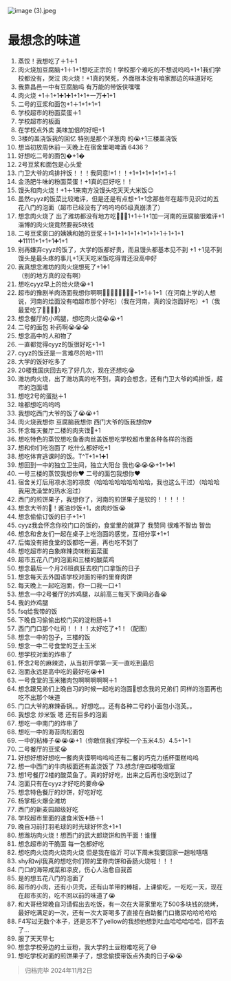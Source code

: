 ![image (3).jpeg](https://bu.dusays.com/2024/11/02/6725e285dc470.jpeg)
# 最想念的味道
1. 蒸饺！我想吃了＋1＋1
2. 肉火烧加豆腐脑+1＋1+1想吃正宗的！学校那个难吃的不想说呜呜+1+1我们学校都没有，哭泣      肉火烧！+1真的哭死，外面根本没有咱家那边的味道好吃
3. 我靠昌邑一中有豆腐脑吗  有万能的带饭侠嘿嘿
4. 肉火烧 +1＋1+1➕1➕1+1+1+一万➕1+1
5. 二号的豆浆和面包+1＋1+1+1+1
6. 学校超市的粉面菜蛋＋1
7. 学校超市的板面
8. 在学校点外卖 美味加倍的好吧+1
9. 3楼的盖浇饭我的回忆 特别是那个洋葱肉
的😭+1三楼盖浇饭
10. 想当初放周休前一天晚上在宿舍里喝啤酒     6436？
11. 好想吃二号的面包�+1�
12. 2号豆浆和面包是心头爱
13. 门卫大爷的鸡排拌饭！！！我同意!+1！！+1+1+1+1+1+1＋1
14. 金汤肥牛味的粉面菜蛋！+1真的巨好吃！！
15. 馒头和肉火烧！+1＋1来南方没馒头吃天天大米饭😑
16. 虽然cyyz的饭菜比较难评，但是还是有点想+1+1念那些年在超市见识过的五花八门的泡面（超市已经没有了呜呜呜65级真崩溃了）
17. 想念肉火烧了 出了潍坊都没有地方吃🥺🥺➕1+1＋1+1加一河南的豆腐脑很难评+1淄博的肉火烧竟然要我5块钱  
18. 二号豆浆窗口的姨姨和她的豆浆＋1+1+1+1+1+1*1+1+1＋1+1+1
➕11111+1+1+1➕1+1
19. 别再嫌弃cyyz的饭了，大学的饭都好贵，而且馒头都基本见不到   +1 +1见不到馒头是最头疼的事儿+1天天吃米饭吃得胃还没高中好
20. 我真想念潍坊的肉火烧想死了+1➕1   
（别的地方真的没有啊）
21. 想吃cyyz早上的烩火烧😭+1
22. 超市的豫剧羊肉汤面我想你啊啊🤤🤤🤤🤤🤤🤤🤤🤤+1+1＋1+1（在河南上学的人想说，河南的烩面没有咱超市那个好吃）（我在河南，真的没泡面好吃）+1（我最爱吃了🥹🥹🥹🥹）
23. 想念餐厅的小鸡腿，想吃肉火烧😭😭+1
24. 二号的面包 补药啊😭😭😭
25. 想念高中的人和物了
26. 一直都觉得cyyz的饭很好吃+1+1
27. cyyz的饭还是一言难尽的哈+111
28. 大学的饭好吃多了
29. 20楼我国庆回去吃了好几次，现在还想吃😭
30. 潍坊肉火烧，出了潍坊真的吃不到，真的会想念，还有门卫大爷的鸡排饭，超市的泡面墙
31. 想吃2号的蛋挞＋1
32. 啥都想吃呜呜呜
33. 我想吃西门大爷的饭了😭😭+1
34. 肉火烧我想你 豆腐脑我想你 西门大爷的饭我想你💔
35. 怀念每天餐厅二楼的肉夹馍🥙+1
36. 想吃特色的蒸饺想吃鱼香肉丝盖饭想吃学校超市里各种各样的泡面
37. 想和你们吃泡面了 吃什么都好吃+1
38. 想吃体育逃课时的饭。T^T+1+1➕1
39. 想回到一中的独立卫生间，独立大阳台 我也😭😭😭+1+1➕1
40. 一号三楼的蒸饺我想你❤️ 二号的面包我想你❤️
41. 宿舍关灯后用凉水泡的凉皮（哈哈哈哈哈哈哈哈哈，我也这么干过）（哈哈哈我用洗澡堂的热水泡过）
42. 西门的煎饼果子，我想你了，河南的煎饼果子是软的！！！！！
43. 想念大爷的🍱！酱油炒饭+1，卤肉炒饭😭
44. 想念偷偷订饭的日子+1+1
45. cyyz我会怀念你校门口的饭的，食堂里的就算了 我赞同 很难不智齿 智齿
46. 想念和舍友们一起在桌子上吃泡面的感觉，互相分享+1+1
47. 后悔没有把食堂的饭都吃一遍，再也吃不到了
48. 想吃超市的白象麻辣烫味粉面菜蛋
49. 超市五花八门的泡面和三楼的酸菜鸡
50. 想念最后一个月26班疯狂去校门口拿饭的日子
51. 想念每天去外国语学校对面的带的里脊肉饼
52. 每天晚上一起吃泡面，你一口我一口+1
53. 想念一中2号餐厅的炸鸡腿，以前高三每天下课间必备😭
54. 我的炸鸡腿
55. fsq给我带的饭
56. 下晚自习偷偷出校门买的淀粉肠＋1
57. 西门门口那个吐司！！！！太好吃了+1！（配图）
58. 想念一中的包子，三楼的饭
59. 想念一中二号食堂的芝士玉米
60. 想学校对面的炸串了
61. 怀念2号的麻辣烫，从当初开学第一天一直吃到最后
62. 泡面永远是高中吃的最好吃😭➕1
63. 一号食堂的玉米猪肉包啊啊啊啊啊＋1
64. 想念跟兄弟们上晚自习的时候一起吃的泡面🥹想念我的兄弟们 同样的泡面再也吃不出那个味道
65. 门口大爷的麻辣香锅。。好想吃。。还有各种二号的小面包小泡芙。。
66. 我想念 炒米饭 嗯 还有巨多的泡面
67. 想吃一中南门的炸串了
68. 想吃一中的海苔肉松面包
69. 一中的粘棒子😭😭😭+1（你敢信我们学校一个玉米4.5）4.5+1+1
70. 二号餐厅的豆浆😭
71. 好想好想好想吃一餐肉夹馍啊呜呜呜还有二餐的巧克力纸杯蛋糕呜呜
72. 想一中西门的牛肉板面还有盖浇饭了            73.想念f座四楼吸烟室
74. 想1号餐厅2楼的酸菜鱼了。真的好好吃，出来之后再也没吃到过了
75. 泡面只有在cyyz才好吃的要命😭
76. 想念特色餐厅的炒饼，好吃好吃
78. 杨掌柜火爆全潍坊
79. 西门的新麦园超级好吃
80. 学校超市里面的速食米饭➕肠＋1
81. 晚自习前打羽毛球的时光球好怀念+1+1
82. 想潍坊肉火烧！想西门的武大郎烧饼和热干面！谁懂
83. 想念超市的干脆面 每一包都好吃
84. 想吃肉火烧肉火烧肉火烧 但是我在临沂 可以下周末我要回家一趟啦嘻嘻
85. shy和wjl我真的想吃你们带的里脊肉饼和香肠火烧啦！！！
86. 门口的海带咸菜和凉皮，伤心人治愈自我首
87. 是的想五花八门的泡面了
88. 超市的小肉，还有小贝壳，还有山羊带的棒槌，上课偷吃，一吃吃一天，现在在超市买的，吃不回以前的味道了😭
89. 和大哥经常晚自习请假出去吃饭，有一次在大哥家里吃了500多块钱的烧烤，最好吃满足的一次，还有一次大哥喝多了直接在自助餐门口撒尿哈哈哈哈哈
90. F4写过无数个本子，还是忘不了yellow的我想他想到吐血哈哈哈哈哈，回不去了…
91. 服了天天早七
92. 想念学校旁边的土豆粉，我大学的土豆粉难吃死了😅
93. 想吃学校对面的煎饼果子了，想念偷摸带饭点外卖的日子😭😭

>归档完毕 2024年11月2日